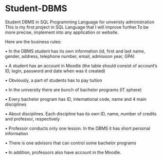 # Student-DBMS
Student DBMS in SQL Programming Language for unveristy administration 
This is my first project in SQL Language that I will improve further.To be more precise, implement into any application or website.

Here are the business rules:

•	In the DBMS student has its own information (id, first and last name, gender, address, telephone number, email, admission year, GPA)

•	A student has an account in Moodle (the table should consist of account’s ID, login, password and date when was it created)

•	Obviously, a part of students has to pay tuition

•	In the university there are bunch of bachelor programs (IT sphere)

•	Every bachelor program has ID, international code, name and 4 main disciplines

•	About disciplines. Each discipline has its own ID, name, number of credits and professor, respectively

•	Professor conducts only one lesson. In the DBMS it has short personal information 

•	There is one advisors that can control some bachelor programs

•	In addition, professors also have account in the Moodle. 
